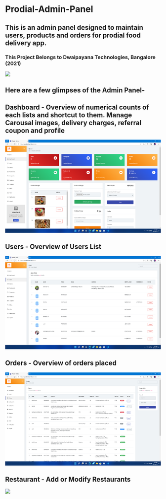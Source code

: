 # Prodial-Admin-Panel
## This is an admin panel designed to maintain users, products and orders for prodial food delivery app.

### This Project Belongs to Dwaipayana Technologies, Bangalore (2021)
[<img height="100px" src="https://dtechblr.in/wp-content/uploads/2019/07/DT-final.png">](https://dtechblr.in/)

## Here are a few glimpses of the Admin Panel-

## Dashboard - Overview of numerical counts of each lists and shortcut to them. Manage Carousal images, delivery charges, referral coupon and profile
<img height="300px" src="https://github.com/TechDevSubhopriyo/Prodial-Admin-Panel/blob/main/demo_images/index.png">

## Users - Overview of Users List
<img height="300px" src="https://github.com/TechDevSubhopriyo/Prodial-Admin-Panel/blob/main/demo_images/users.png">

## Orders - Overview of orders placed
<img height="300px" src="https://github.com/TechDevSubhopriyo/Prodial-Admin-Panel/blob/main/demo_images/orders.png">

## Restaurant - Add or Modify Restaurants 
<img height="300px" src="https://github.com/TechDevSubhopriyo/Prodial-Admin-Panel/blob/main/demo_images/restaurant.png">
